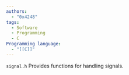 ```yaml
---
authors:
  - "0x4248"
tags:
  - Software
  - Programming
  - C
Programming language:
  - "[[C]]"
---
```

`signal.h` Provides functions for handling signals.